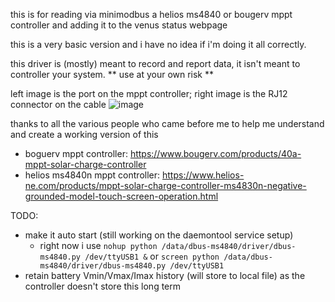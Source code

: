 this is for reading via minimodbus a helios ms4840 or bougerv mppt controller and adding it to the venus status webpage

this is a very basic version and i have no idea if i'm doing it all correctly.

this driver is (mostly) meant to record and report data, it isn't meant to controller your system.
** use at your own risk **


left image is the port on the mppt controller; right image is the RJ12 connector on the cable
![image](https://github.com/user-attachments/assets/52a5bc37-1c00-434b-8dbb-41885b793b71)


thanks to all the various people who came before me to help me understand and create a working version of this

- boguerv mppt controller: https://www.bougerv.com/products/40a-mppt-solar-charge-controller
- helios ms4840n mppt controller: https://www.helios-ne.com/products/mppt-solar-charge-controller-ms4830n-negative-grounded-model-touch-screen-operation.html

TODO:
- make it auto start (still working on the daemontool service setup)
  - right now i use `nohup python /data/dbus-ms4840/driver/dbus-ms4840.py /dev/ttyUSB1 &` or `screen python /data/dbus-ms4840/driver/dbus-ms4840.py /dev/ttyUSB1`
- retain battery Vmin/Vmax/Imax history (will store to local file) as the controller doesn't store this long term
